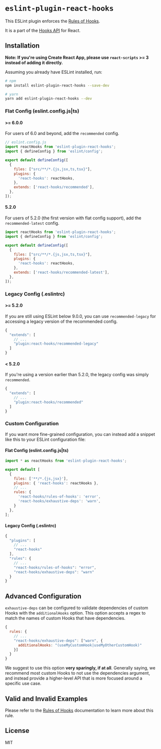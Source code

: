 # `eslint-plugin-react-hooks`

This ESLint plugin enforces the [Rules of Hooks](https://react.dev/reference/rules/rules-of-hooks).

It is a part of the [Hooks API](https://react.dev/reference/react/hooks) for React.

## Installation

**Note: If you're using Create React App, please use `react-scripts` >= 3 instead of adding it directly.**

Assuming you already have ESLint installed, run:

```sh
# npm
npm install eslint-plugin-react-hooks --save-dev

# yarn
yarn add eslint-plugin-react-hooks --dev
```

### Flat Config (eslint.config.js|ts)

#### >= 6.0.0

For users of 6.0 and beyond, add the `recommended` config.

```js
// eslint.config.js
import reactHooks from 'eslint-plugin-react-hooks';
import { defineConfig } from 'eslint/config';

export default defineConfig([
  {
    files: ["src/**/*.{js,jsx,ts,tsx}"],
    plugins: {
      'react-hooks': reactHooks,
    },
    extends: ['react-hooks/recommended'],
  },
]);
```

#### 5.2.0

For users of 5.2.0 (the first version with flat config support), add the `recommended-latest` config.

```js
import reactHooks from 'eslint-plugin-react-hooks';
import { defineConfig } from 'eslint/config';

export default defineConfig([
  {
    files: ["src/**/*.{js,jsx,ts,tsx}"],
    plugins: {
      'react-hooks': reactHooks,
    },
    extends: ['react-hooks/recommended-latest'],
  },
]);
```

### Legacy Config (.eslintrc)

#### >= 5.2.0

If you are still using ESLint below 9.0.0, you can use `recommended-legacy` for accessing a legacy version of the recommended config.

```js
{
  "extends": [
    // ...
    "plugin:react-hooks/recommended-legacy"
  ]
}
```

#### < 5.2.0

If you're using a version earlier than 5.2.0, the legacy config was simply `recommended`.

```js
{
  "extends": [
    // ...
    "plugin:react-hooks/recommended"
  ]
}
```

### Custom Configuration

If you want more fine-grained configuration, you can instead add a snippet like this to your ESLint configuration file:

#### Flat Config (eslint.config.js|ts)

```js
import * as reactHooks from 'eslint-plugin-react-hooks';

export default [
  {
    files: ['**/*.{js,jsx}'],
    plugins: { 'react-hooks': reactHooks },
    // ...
    rules: {
      'react-hooks/rules-of-hooks': 'error',
      'react-hooks/exhaustive-deps': 'warn',
    }
  },
];
```

#### Legacy Config (.eslintrc)
```js
{
  "plugins": [
    // ...
    "react-hooks"
  ],
  "rules": {
    // ...
    "react-hooks/rules-of-hooks": "error",
    "react-hooks/exhaustive-deps": "warn"
  }
}
```

## Advanced Configuration

`exhaustive-deps` can be configured to validate dependencies of custom Hooks with the `additionalHooks` option.
This option accepts a regex to match the names of custom Hooks that have dependencies.

```js
{
  rules: {
    // ...
    "react-hooks/exhaustive-deps": ["warn", {
      additionalHooks: "(useMyCustomHook|useMyOtherCustomHook)"
    }]
  }
}
```

We suggest to use this option **very sparingly, if at all**. Generally saying, we recommend most custom Hooks to not use the dependencies argument, and instead provide a higher-level API that is more focused around a specific use case.

## Valid and Invalid Examples

Please refer to the [Rules of Hooks](https://react.dev/reference/rules/rules-of-hooks) documentation to learn more about this rule.

## License

MIT
